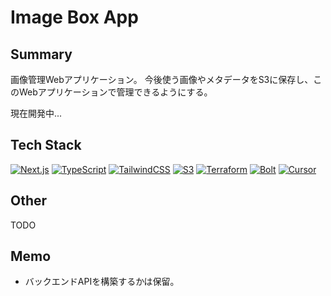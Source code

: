 # Image Box App

## Summary

画像管理Webアプリケーション。
今後使う画像やメタデータをS3に保存し、このWebアプリケーションで管理できるようにする。

現在開発中...

## Tech Stack

[![Next.js](https://img.shields.io/badge/Next.js-000000?style=for-the-badge&logo=Next.js&logoColor=white)](https://nextjs.org/)
[![TypeScript](https://img.shields.io/badge/TypeScript-007ACC?style=for-the-badge&logo=typescript&logoColor=white)](https://www.typescriptlang.org/)
[![TailwindCSS](https://img.shields.io/badge/Tailwind_CSS-38B2AC?style=for-the-badge&logo=tailwind-css&logoColor=white)](https://tailwindcss.com/)
[![S3](https://img.shields.io/badge/Amazon_AWS-232F3E?style=for-the-badge&logo=amazon-aws&logoColor=white)](https://aws.amazon.com/jp/s3/)
[![Terraform](https://img.shields.io/badge/Terraform-7B42BC?style=for-the-badge&logo=terraform&logoColor=white)](https://www.terraform.io/)
[![Bolt](https://img.shields.io/badge/Bolt-000000?style=for-the-badge&logo=bolt&logoColor=white)](https://bolt.nuxtjs.org/)
[![Cursor](https://img.shields.io/badge/Cursor-000000?style=for-the-badge&logo=cursor&logoColor=white)](https://www.cursor.com/)

## Other

TODO

## Memo

-   バックエンドAPIを構築するかは保留。
